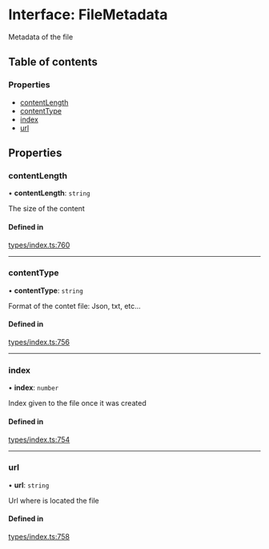 # Interface: FileMetadata

Metadata of the file

## Table of contents

### Properties

- [contentLength](FileMetadata.md#contentlength)
- [contentType](FileMetadata.md#contenttype)
- [index](FileMetadata.md#index)
- [url](FileMetadata.md#url)

## Properties

### contentLength

• **contentLength**: `string`

The size of the content

#### Defined in

[types/index.ts:760](https://github.com/nevermined-io/react-components/blob/0b67473/catalog/src/types/index.ts#L760)

___

### contentType

• **contentType**: `string`

Format of the contet file: Json, txt, etc...

#### Defined in

[types/index.ts:756](https://github.com/nevermined-io/react-components/blob/0b67473/catalog/src/types/index.ts#L756)

___

### index

• **index**: `number`

Index given to the file once it was created

#### Defined in

[types/index.ts:754](https://github.com/nevermined-io/react-components/blob/0b67473/catalog/src/types/index.ts#L754)

___

### url

• **url**: `string`

Url where is located the file

#### Defined in

[types/index.ts:758](https://github.com/nevermined-io/react-components/blob/0b67473/catalog/src/types/index.ts#L758)
